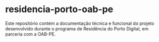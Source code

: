 # residencia-porto-oab-pe
Este repositório contém a documentação técnica e funcional do projeto desenvolvido durante o programa de Residência do Porto Digital, em parceria com a OAB-PE.
